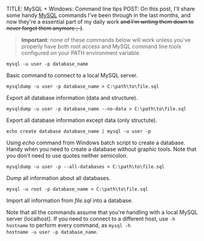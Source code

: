 TITLE: MySQL + Windows: Command line tips
POST:
On this post, I'll share some handy [MySQL](http://www.mysql.com/) commands I've been through in the last months, and now they're a essential part of my daily work ~~and I'm writing them down to never forget them anymore ;-)~~.

>**Important**: none of these commands below will work unless you've properly have both root access and MySQL command line tools configured on your PATH environment variable.

<div class="mysql"><pre><code>mysql -u user -p database_name</code></pre></div>

Basic command to connect to a local MySQL server.

<div class="mysql"><pre><code>mysqldump -u user -p database_name > C:\path\to\file.sql</code></pre></div>

Export all database information (data and structure).

<div class="mysql"><pre><code>mysqldump -u user -p database_name --no-data > C:\path\to\file.sql</code></pre></div>

Export all database information except data (only structute).

<div class="mysql"><pre><code>echo create database database_name | mysql -u user -p</code></pre></div>

Using *echo* command from Windows batch script to create a database. Handy when you need to create a database without graphic tools. Note that you don't need to use quotes neither semicolon.

<div class="mysql"><pre><code>mysqldump -u user -p --all-databases > C:\path\to\file.sql</code></pre></div>

Dump all information about all databases.

<div class="mysql"><pre><code>mysql -u root -p database_name < C:\path\to\file.sql</code></pre></div>

Import all information from *file.sql* into a database.

Note that all the commands assume that you're handling with a local MySQL server (localhost). If you need to connect to a different host, use <code>-h hostname</code> to perform every command, as <code>mysql -h hostname -u user -p database_name</code>.

